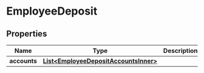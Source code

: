 

# EmployeeDeposit


## Properties

| Name | Type | Description | Notes |
|------------ | ------------- | ------------- | -------------|
|**accounts** | [**List&lt;EmployeeDepositAccountsInner&gt;**](EmployeeDepositAccountsInner.md) |  |  [optional] |



